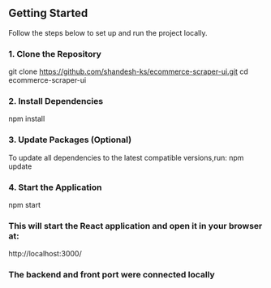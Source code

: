 
## Getting Started  

Follow the steps below to set up and run the project locally.

### 1. Clone the Repository  

git clone https://github.com/shandesh-ks/ecommerce-scraper-ui.git
cd ecommerce-scraper-ui

### 2. Install Dependencies
npm install  

### 3. Update Packages (Optional)
To update all dependencies to the latest compatible versions,run:
npm update  

### 4. Start the Application
npm start  

### This will start the React application and open it in your browser at:
http://localhost:3000/

### The backend and front port were connected locally 
